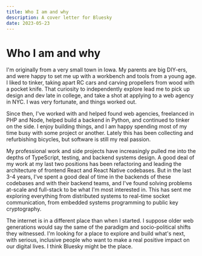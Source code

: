 ```yaml
---
title: Who I am and why
description: A cover letter for Bluesky
date: 2023-05-23
---
```


# Who I am and why

I'm originally from a very small town in Iowa. My parents are big DIY-ers, and
were happy to set me up with a workbench and tools from a young age. I liked to
tinker, taking apart RC cars and carving propellers from wood with a pocket
knife. That curiosity to independently explore lead me to pick up design and
dev late in college, and take a shot at applying to a web agency in NYC. I was
very fortunate, and things worked out.

Since then, I've worked with and helped found web agencies, freelanced in PHP
and Node, helped build a backend in Python, and continued to tinker on the side.
I enjoy building things, and I am happy spending most of my time busy with some
project or another. Lately this has been collecting and refurbishing bicycles,
but software is still my real passion.

My professional work and side projects have increasingly pulled me into the
depths of TypeScript, testing, and backend systems design. A good deal of my
work at my last two positions has been refactoring and leading the architecture
of frontend React and React Native codebases. But in the last 3-4 years, I've
spent a good deal of time in the backends of these codebases and with their
backend teams, and I've found solving problems at-scale and full-stack to be
what I'm most interested in. This has sent me exploring everything from
distributed systems to real-time socket communication, from embedded systems
programming to public key cryptography.

The internet is in a different place than when I started. I suppose older web
generations would say the same of the paradigm and socio-political shifts they
witnessed. I'm looking for a place to explore and build what's next, with
serious, inclusive people who want to make a real positive impact on our digital
lives. I think Bluesky might be the place.
